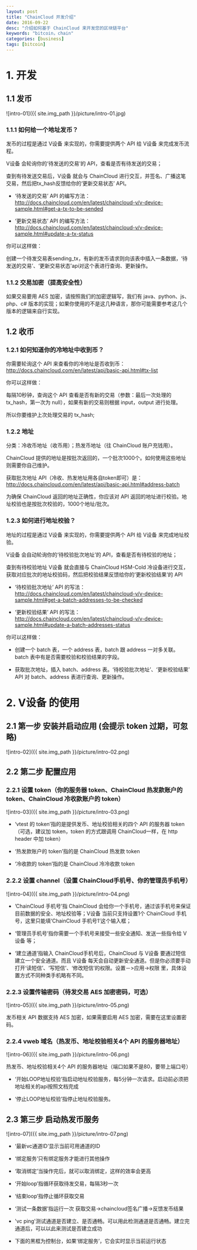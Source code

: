 ```yaml
---
layout: post
title: "ChainCloud 开发介绍"
date: 2016-09-22
desc: "介绍如何基于 ChainCloud 来开发您的区块链平台"
keywords: "bitcoin，chain"
categories: [business]
tags: [bitcoin]
---
```


# 1. 开发

## 1.1 发币

![intro-01]({{ site.img_path }}/picture/intro-01.jpg)

### 1.1.1 如何给一个地址发币？

发币的过程是通过 V设备 来实现的，你需要提供两个 API 给 V设备 来完成发币流程。

V设备 会轮询你的‘待发送的交易’的 API，查看是否有待发送的交易；

查到有待发送交易后，V设备 就会与 ChainCloud 进行交互，并签名、广播这笔交易，然后把tx_hash反馈给你的‘更新交易状态’ API。

* ‘待发送的交易’ API 的编写方法： http://docs.chaincloud.com/en/latest/chaincloud-v/v-device-sample.html#get-a-tx-to-be-sended

* ‘更新交易状态’ API 的编写方法： http://docs.chaincloud.com/en/latest/chaincloud-v/v-device-sample.html#update-a-tx-status

你可以这样做：

创建一个待发交易表sending_tx，有新的发币请求则向该表中插入一条数据，‘待发送的交易’、‘更新交易状态’api对这个表进行查询、更新操作。

### 1.1.2 交易加密（提高安全性）

如果交易要用 AES 加密，请按照我们的加密逻辑写，我们有 java、python、js、php、c# 版本的实现；如果你使用的不是这几种语言，那你可能需要参考这几个版本的逻辑来自行实现。

## 1.2 收币

### 1.2.1 如何知道你的冷地址中收到币？

你需要轮询这个 API 来查看你的冷地址是否收到币： http://docs.chaincloud.com/en/latest/api/basic-api.html#tx-list

你可以这样做：

每隔10秒钟，查询这个 API 查看是否有新的交易（参数：最后一次处理的 tx_hash，第一次为 null），如果有新的交易则根据 input，output 进行处理。

所以你要维护上次处理交易的 tx_hash;

### 1.2.2 地址

分类：冷收币地址（收币用）；热发币地址（往 ChainCloud 账户充钱用）。

ChainCloud 提供的地址是按批次返回的，一个批次1000个。如何使用这些地址则需要你自己维护。

获取批次地址 API（冷收、热发地址用各自token即可）是： http://docs.chaincloud.com/en/latest/api/basic-api.html#address-batch

为确保 ChainCloud 返回的地址正确性，你应该对 API 返回的地址进行校验。地址校验也是按批次校验的，1000个地址/批次。

### 1.2.3 如何进行地址校验？

地址的过程是通过 V设备 来实现的，你需要提供两个 API 给 V设备 来完成地址校验。

V设备 会自动轮询你的‘待校验批次地址’的 API，查看是否有待校验的地址；

查到有待校验地址 V设备 就会直接与 ChainCloud HSM-Cold 冷设备进行交互，获取对应批次的地址校验码，然后把校验结果反馈给你的‘更新校验结果’的 API

* ‘待校验批次地址’ API 的写法： http://docs.chaincloud.com/en/latest/chaincloud-v/v-device-sample.html#get-a-batch-addresses-to-be-checked

* ‘更新校验结果’ API 的写法： http://docs.chaincloud.com/en/latest/chaincloud-v/v-device-sample.html#update-a-batch-addresses-status

你可以这样做：

* 创建一个 batch 表，一个 address 表，batch 跟 address 一对多关联。batch 表中有是否需要校验和校验结果的字段。

* 获取批次地址，插入 batch、address 表。‘待校验批次地址’、‘更新校验结果’ API 对 batch、address 表进行查询、更新操作。

# 2. V设备 的使用

## 2.1 第一步 安装并启动应用 (会提示 token 过期，可忽略)

![intro-02]({{ site.img_path }}/picture/intro-02.png)

## 2.2 第二步 配置应用

### 2.2.1 设置 token（你的服务器 token、ChainCloud 热发款账户的 token、ChainCloud 冷收款账户的 token）

![intro-03]({{ site.img_path }}/picture/intro-03.png)

* ‘vtest 的 token’指的是提供发币、地址校验相关的四个 API 的服务器 token（可选，建议加 token，token 的方式跟调用 ChainCloud一样，在 http header 中加 token）

* ‘热发款账户的 token’指的是 ChainCloud 热发款 token

* ‘冷收款的 token’指的是 ChainCloud 冷冷收款 token

### 2.2.2 设置 channel（设置 ChainCloud手机号、你的管理员手机号）

![intro-04]({{ site.img_path }}/picture/intro-04.png)

* ’ChainCloud 手机号’指 ChainCloud 会给你一个手机号，通过该手机号来保证目前数据的安全、地址校验等；V设备 当前只支持设置1个 ChainCloud 手机号，这里只能填‘ChainCloud 手机号1’这个输入框；

* ‘管理员手机号’指你需要一个手机号来接受一些安全通知、发送一些指令给 V设备 等；

* ‘建立通道’指输入 ChainCloud手机号后，ChainCloud 与 V设备 要通过短信建立一个安全通道。而且 V设备 每天会自动更新安全通道。但是你必须要手动打开‘读短信’、‘写短信’、‘修改短信’的权限。设置－>应用->权限 里，具体设置方式不同种类手机略有不同。

### 2.2.3 设置传输密码（待发交易 AES 加密密码，可选）

![intro-05]({{ site.img_path }}/picture/intro-05.png)

发币相关 API 数据支持 AES 加密，如果需要启用 AES 加密，需要在这里设置密码。

### 2.2.4 vweb 域名（热发币、地址校验相关4个 API 的服务器地址）

![intro-06]({{ site.img_path }}/picture/intro-06.png)

热发币、地址校验相关4个 API 的服务器地址（端口如果不是80，要带上端口号）

* ‘开始LOOP地址校验’指启动地址校验服务，每5分钟一次请求。启动前必须把地址相关的api按照文档完成

* ‘停止LOOP地址校验’指停止地址校验服务。

## 2.3 第三步 启动热发币服务

![intro-07]({{ site.img_path }}/picture/intro-07.png)

* ‘最新vc通道ID’显示当前可用通道的ID

* ‘绑定服务’只有绑定服务才能进行其他操作

* ‘取消绑定’当操作完后，就可以取消绑定，这样的效率会更高

* ‘开始loop’指循环获取待发交易，每隔3秒一次

* ‘结束loop’指停止循环获取交易

* ‘测试一条数据’指运行一次 获取交易->chaincloud签名广播->反馈发币结果

* 'vc ping'测试通道是否建立、是否通畅。可以用此检测通道是否通畅。建立完通道后，可以以此来测试是否建立成功

* 下面的黑框为控制台，如果‘绑定服务’，它会实时显示当前运行状态
